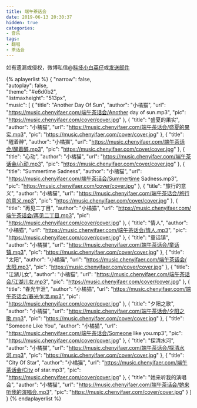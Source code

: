 ```yaml
---
title: 端午茶话会
date: 2019-06-13 20:30:37
hidden: true
categories:
- 音乐
tags:
- 翻唱
- 茶话会
---
```


如有遗漏或侵权，微博私信@<a href="https://weibo.com/kjxbyz" target="_blank">科技小白英仔</a>或<a href="mailto:me@chenyifaer.com" target="_blank">发送邮件</a>

{% aplayerlist %}
{
    "narrow": false,                          
    "autoplay": false,                         
    "theme": "#e6d0b2",	  
    "listmaxheight": "513px",                    
    "music": [
        {
            "title": "Another Day Of Sun",
            "author": "小橘猫",
            "url": "https://music.chenyifaer.com/端午茶话会/Another day of sun.mp3",
            "pic": "https://music.chenyifaer.com/cover/cover.jpg"
        },
        {
            "title": "盛夏的果实",
            "author": "小橘猫",
            "url": "https://music.chenyifaer.com/端午茶话会/盛夏的果实.mp3",
            "pic": "https://music.chenyifaer.com/cover/cover.jpg"
        },
        {
            "title": "醒着醉",
            "author": "小橘猫",
            "url": "https://music.chenyifaer.com/端午茶话会/醒着醉.mp3",
            "pic": "https://music.chenyifaer.com/cover/cover.jpg"
        },
        {
            "title": "心动",
            "author": "小橘猫",
            "url": "https://music.chenyifaer.com/端午茶话会/心动.mp3",
            "pic": "https://music.chenyifaer.com/cover/cover.jpg"
        },
        {
            "title": "Summertime Sadness",
            "author": "小橘猫",
            "url": "https://music.chenyifaer.com/端午茶话会/Summertime Sadness.mp3",
            "pic": "https://music.chenyifaer.com/cover/cover.jpg"
        },
        {
            "title": "旅行的意义",
            "author": "小橘猫",
            "url": "https://music.chenyifaer.com/端午茶话会/旅行的意义.mp3",
            "pic": "https://music.chenyifaer.com/cover/cover.jpg"
        },
        {
            "title": "再见二丁目",
            "author": "小橘猫",
            "url": "https://music.chenyifaer.com/端午茶话会/再见二丁目.mp3",
            "pic": "https://music.chenyifaer.com/cover/cover.jpg"
        },
        {
            "title": "情人",
            "author": "小橘猫",
            "url": "https://music.chenyifaer.com/端午茶话会/情人.mp3",
            "pic": "https://music.chenyifaer.com/cover/cover.jpg"
        },
        {
            "title": "童话镇",
            "author": "小橘猫",
            "url": "https://music.chenyifaer.com/端午茶话会/童话镇.mp3",
            "pic": "https://music.chenyifaer.com/cover/cover.jpg"
        },
        {
            "title": "太阳",
            "author": "小橘猫",
            "url": "https://music.chenyifaer.com/端午茶话会/太阳.mp3",
            "pic": "https://music.chenyifaer.com/cover/cover.jpg"
        },
        {
            "title": "江湖儿女",
            "author": "小橘猫",
            "url": "https://music.chenyifaer.com/端午茶话会/江湖儿女.mp3",
            "pic": "https://music.chenyifaer.com/cover/cover.jpg"
        },
        {
            "title": "春光乍泄",
            "author": "小橘猫",
            "url": "https://music.chenyifaer.com/端午茶话会/春光乍泄.mp3",
            "pic": "https://music.chenyifaer.com/cover/cover.jpg"
        },
        {
            "title": "夕阳之歌",
            "author": "小橘猫",
            "url": "https://music.chenyifaer.com/端午茶话会/夕阳之歌.mp3",
            "pic": "https://music.chenyifaer.com/cover/cover.jpg"
        },
        {
            "title": "Someone Like You",
            "author": "小橘猫",
            "url": "https://music.chenyifaer.com/端午茶话会/Someone like you.mp3",
            "pic": "https://music.chenyifaer.com/cover/cover.jpg"
        },
        {
            "title": "探清水河",
            "author": "小橘猫",
            "url": "https://music.chenyifaer.com/端午茶话会/探清水河.mp3",
            "pic": "https://music.chenyifaer.com/cover/cover.jpg"
        },
        {
             "title": "City Of Star",
             "author": "小橘猫",
             "url": "https://music.chenyifaer.com/端午茶话会/City of star.mp3",
             "pic": "https://music.chenyifaer.com/cover/cover.jpg"
        },
        {
            "title": "她来听我的演唱会",
            "author": "小橘猫",
            "url": "https://music.chenyifaer.com/端午茶话会/她来听我的演唱会.mp3",
            "pic": "https://music.chenyifaer.com/cover/cover.jpg"
        }
    ]
}
{% endaplayerlist %}
